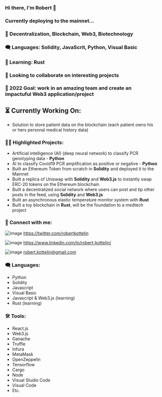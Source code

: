 ### Hi there, I'm Robert 👋
### Currently deploying to the mainnet...

### 🔭 Decentralization, Blockchain, Web3, Biotechnology
### 🗨️ Languages: Solidity, JavaScrit, Python, Visual Basic
### 🌱 Learning: Rust
### 👯 Looking to collaborate on interesting projects
### 🥅 2022 Goal: work in an amazing team and create an impactuful Web3 application/project

## ⏳ **Currently Working On**:
- Solution to store patient data on the blockchain (each patient owns his or hers personal medical history data)

### 👨‍💻 **Highlighted Projects**:
- Artificial intelligence (AI) (deep neural network) to classify PCR genotyping data - **Python**
- AI to classify Covid19 PCR amplification as positive or negative - **Python**
- Built an Ethereum Token from scratch in **Solidity** and deployed it to the Mainnet
- Built a replica of Uniswap with **Solidity** and **Web3.js** to instantly swap ERC-20 tokens on the Ethereum blockchain
- Built a decentralized social network where users can post and tip other posts in the feed, using **Solidity** and **Web3.js**
- Built an asynchronous elastic temperature monitor system with **Rust** 
- Built a toy blockchain in **Rust**, will be the foundation to a medtech project

### 🤝 **Connect with me**:
![image](https://user-images.githubusercontent.com/74188272/156918548-7ea4611e-cdfc-434d-b568-def38c1b3506.png)
https://twitter.com/robertkottelin

![image](https://user-images.githubusercontent.com/74188272/156918536-0ebc8d0a-7141-4977-9495-96452d00037a.png)
https://www.linkedin.com/in/robert-kottelin/

![image](https://user-images.githubusercontent.com/74188272/156918516-3a28863c-7720-42d1-84a8-f8118ee58ab5.png)
robert.kottelin@gmail.com

### 🗨️ **Languages**:
- Python
- Solidity
- Javascript
- Visual Basic
- Javascript & Web3.js (learning)
- Rust (learning)

### 🛠️ **Tools**:
- React.js
- Web3.js
- Ganache
- Truffle
- Infura
- MetaMask
- OpenZeppelin
- Tensorflow
- Cargo
- Node
- Visual Studio Code
- Visual Code
- Etc.
